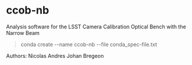 # ccob-nb
Analysis software for the LSST Camera Calibration Optical Bench with the Narrow Beam

> conda create --name ccob-nb --file conda_spec-file.txt 

Authors:
  Nicolas Andres
  Johan Bregeon
  
